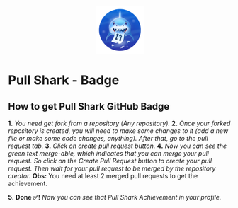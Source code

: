 <div align="center">
<img width="109" src="/badges/pull-shark-default.png"> 
</div>

# Pull Shark - Badge

## How to get Pull Shark GitHub Badge

**1.** *You need get fork from a repository (Any repository).*
**2.** *Once your forked repository is created, you will need to make some changes to it (add a new file or make some code changes, anything). After that, go to the pull request tab.*
**3.** *Click on create pull request button.*
**4.** *Now you can see the green text merge-able, which indicates that you can merge your pull request. So click on the Create Pull Request button to create your pull request. Then wait for your pull request to be merged by the repository creator.*
**Obs:** You need at least 2 merged pull requests to get the achievement.

**5.** **Done ✅!** *Now you can see that Pull Shark Achievement in your profile.*